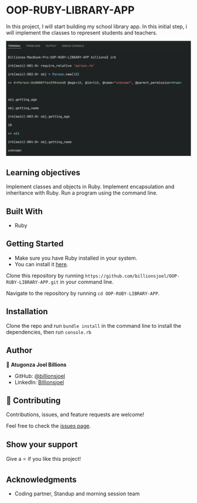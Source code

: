# OOP-RUBY-LIBRARY-APP
In this project, I will start building my school library app. In this initial step, i will implement the classes to represent students and teachers.

![screenshot](appscreenshot.png)

## Learning objectives

Implement classes and objects in Ruby.
Implement encapsulation and inheritance with Ruby.
Run a program using the command line.

## Built With
- Ruby

## Getting Started
- Make sure you have Ruby installed in your system.
- You can install it [here](https://www.ruby-lang.org/en/documentation/installation/).

Clone this repository by running `https://github.com/billionsjoel/OOP-RUBY-LIBRARY-APP.git` in your command line.

Navigate to the repository by running `cd OOP-RUBY-LIBRARY-APP`.

## Installation
Clone the repo and run `bundle install` in the command line to install the dependencies, then run `console.rb`

## Author

👤 **Atugonza Joel Billions**

- GitHub: [@billionsjoel](https://github.com/billionsjoel)
- LinkedIn: [Billionsjoel](https://www.linkedin.com/in/billionsjoel/)

## 🤝 Contributing

Contributions, issues, and feature requests are welcome!

Feel free to check the [issues page](https://github.com/billionsjoel/OOP-RUBY-LIBRARY-APP/issues).

## Show your support

Give a ⭐️ if you like this project!

## Acknowledgments

- Coding partner, Standup and morning session team